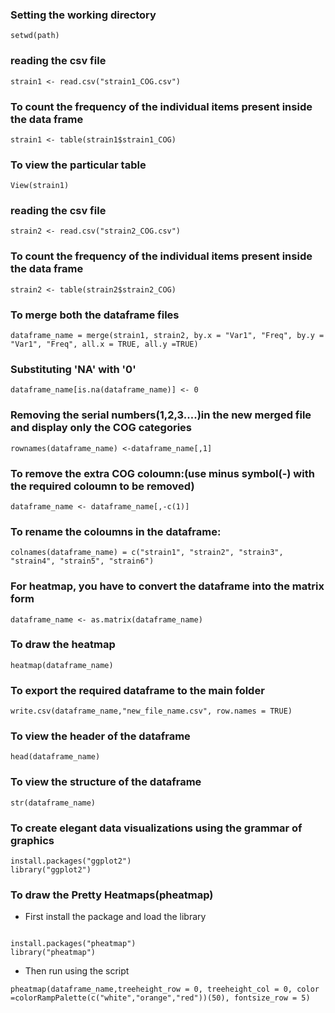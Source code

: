 ### Setting the working directory

```
setwd(path) 
```

### reading the csv file

```
strain1 <- read.csv("strain1_COG.csv")
```
### To count the frequency of the individual items present inside the data frame

```
strain1 <- table(strain1$strain1_COG)
```
### To view the particular table

```
View(strain1)
```

### reading the csv file

```
strain2 <- read.csv("strain2_COG.csv")
```

### To count the frequency of the individual items present inside the data frame

```
strain2 <- table(strain2$strain2_COG)
```

### To merge both the dataframe files

```
dataframe_name = merge(strain1, strain2, by.x = "Var1", "Freq", by.y = "Var1", "Freq", all.x = TRUE, all.y =TRUE)
```

### Substituting 'NA' with '0'

```
dataframe_name[is.na(dataframe_name)] <- 0 
```

### Removing the serial numbers(1,2,3....)in the new merged file and display only the COG categories

```
rownames(dataframe_name) <-dataframe_name[,1]
```

### To remove the extra COG coloumn:(use minus symbol(-) with the required coloumn to be removed)

```
dataframe_name <- dataframe_name[,-c(1)]
```
### To rename the coloumns in the dataframe:

```
colnames(dataframe_name) = c("strain1", "strain2", "strain3", "strain4", "strain5", "strain6") 
```

### For heatmap, you have to convert the dataframe into the matrix form

```
dataframe_name <- as.matrix(dataframe_name) 
```

### To draw the heatmap 

```
heatmap(dataframe_name)
```
### To export the required dataframe to the main folder

```
write.csv(dataframe_name,"new_file_name.csv", row.names = TRUE) 
```

### To view the header of the dataframe

```
head(dataframe_name)
```

### To view the structure of the dataframe

```
str(dataframe_name)
```

### To create elegant data visualizations using the grammar of graphics

```
install.packages("ggplot2")
library("ggplot2")
```

### To draw the Pretty Heatmaps(pheatmap)

* First install the package and load the library 

```

install.packages("pheatmap") 
library("pheatmap")
```

* Then run using the script

```
pheatmap(dataframe_name,treeheight_row = 0, treeheight_col = 0, color =colorRampPalette(c("white","orange","red"))(50), fontsize_row = 5)
```
